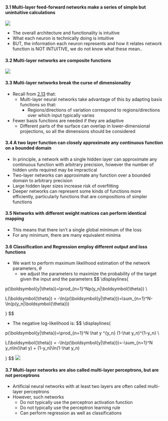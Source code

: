 #### 3.1 Multi-layer feed-forward networks make a series of simple but unintuitive calculations
![](Pasted%20image%2020231217155646.png)
- The overall architecture and functionality is intuitive
- What each neuron is technically doing is intuitive
- BUT, the information each neuron represents and how it relates network function is NOT INTUITIVE, we do not know what these mean..

#### 3.2 Multi-layer networks are composite functions
![](Pasted%20image%2020231217155911.png)

#### 3.3 Multi-layer networks break the curse of dimensionality
- Recall from [2.13](2-linear-regression-classification.md) that:
	- Multi-layer neural networks take advantage of this by adapting basis functions so that:
		- Regions/directions of variation correspond to regions/directions over which input typically varies
- Fewer basis functions are needed if they are adaptive
	- Different parts of the surface can overlap in lower-dimensional projections, so all the dimensions should be considered

#### 3.4 A two layer function can closely approximate any continuous function on a bounded domain
- In principle, a network with a single hidden layer can approximate any continuous function with arbitrary precision, however the number of hidden units required may be impractical
- Two-layer networks can approximate any function over a bounded domain to
arbitrary precision
- Large hidden layer sizes increase risk of overfitting
- Deeper networks can represent some kinds of functions more efficiently, particularly functions that are compositions of simpler functions

#### 3.5 Networks with different weight matrices can perform identical mapping
- This means that there isn’t a single global minimum of the loss
- For any minimum, there are many equivalent minima

#### 3.6 Classification and Regression employ different output and loss functions
- We want to perform maximum likelihood estimation of the network parameters, $\theta$
	- we adjust the parameters to maximize the probability of the target given the input and the parameters
$$
\displaylines{

p(\boldsymbol{y|\theta})=\prod_{n=1}^Np(y_n|\boldsymbol{\theta}) \\

L(\boldsymbol{\theta}) = -\ln(p(\boldsymbol{y|\theta}))=\sum_{n=1}^N-\ln(p(y_n|\boldsymbol{\theta}))

}
$$

- The negative log-likelihood is:
$$
\displaylines{

p(\boldsymbol{y|\theta})=\prod_{n=1}^N \hat y ^{y_n} (1-\hat y_n)^{1-y_n} \\

L(\boldsymbol{\theta}) = -\ln(p(\boldsymbol{y|\theta}))=-\sum_{n=1}^N y_n\ln(\hat y) + (1-y_n)\ln(1-\hat y_n)

}
$$
![](Pasted%20image%2020231217204226.png)

#### 3.7 Multi-layer networks are also called multi-layer perceptrons, but are not perceptrons
- Artificial neural networks with at least two layers are often called multi-layer perceptrons
- However, such networks
	- Do not typically use the perceptron activation function
	- Do not typically use the perceptron learning rule
	- Can perform regression as well as classifications
